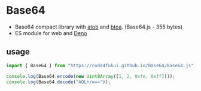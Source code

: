 # Base64

- Base64 compact library with [atob](https://developer.mozilla.org/ja/docs/Web/API/WindowOrWorkerGlobalScope/atob) and [btoa](https://developer.mozilla.org/ja/docs/Web/API/WindowOrWorkerGlobalScope/btoa). (Base64.js - 355 bytes)
- ES module for web and [Deno](https://deno.land)

## usage

```js
import { Base64 } from "https://code4fukui.github.io/Base64/Base64.js";

console.log(Base64.encode(new Uint8Array([1, 2, 0xfe, 0xff])));
console.log(Base64.decode("AQL+/w=="));
```
